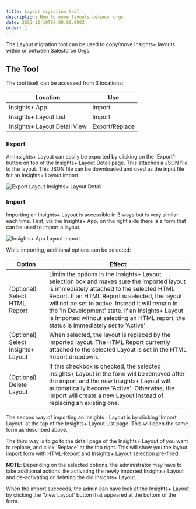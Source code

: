 ```yaml
---
title: Layout migration tool
description: How to move layouts between orgs
date: 2023-12-19T00:00:00.000Z
order: 1
---
```


The Layout migration tool can be used to copy/move Insights+ layouts within or between Salesforce Orgs.

## The Tool

The tool itself can be accessed from 3 locations:

| Location | Use |
|----------|-----|
| Insights+ App | Import |
| Insights+ Layout List | Import |
| Insights+ Layout Detail View | Export/Replace |

### Export

An Insights+ Layout can easily be exported by clicking on the 'Export'-button on top of the Insights+ Layout Detail page. This attaches a JSON file to the layout. This JSON file can be downloaded and used as the input file for an Insights+ Layout import.

![Export Layout Insights+ Layout Detail](/static/img/layout-migration-layout-buttons.png "Export Layout Insights+ Layout Detail")

### Import
Importing an Insights+ Layout is accessible in 3 ways but is very similar each time. 
First, via the Insights+ App, on the right side there is a form that can be used to import a layout.

![Insights+ App Layout Import](/static/img/import-export-insights.png "Insights+ App Layout Import")

While importing, additional options can be selected:

| Option | Effect |
|-------|--------|
| (Optional) Select HTML Report | Limits the options in the Insights+ Layout selection box and makes sure the imported layout is immediately attached to the selected HTML Report. If an HTML Report is selected, the layout will not be set to active. Instead it will remain in the 'In Development' state. If an Insights+ Layout is imported without selecting an HTML report, the status is immediately set to 'Active' |
| (Optional) Select Insights+ Layout | When selected, the layout is replaced by the imported layout. The HTML Report currently attached to the selected Layout is set in the HTML Report dropdown. |
| (Optional) Delete Layout | If this checkbox is checked, the selected Insights+ Layout in the form will be removed after the import and the new Insights+ Layout will automatically become 'Active'. Otherwise, the import will create a new Layout instead of replacing an existing one.  |

The second way of importing an Insights+ Layout is by clicking 'Import Layout' at the top of the Insights+ Layout List page. This will open the same form as described above.

The third way is to go to the detail page of the Insights+ Layout of you want to replace, and click 'Replace' at the top right. This will show you the layout import form with HTML-Report and Insights+ Layout selection pre-filled. 

**NOTE**: Depending on the selected options, the administrator may have to take additional actions like activating the newly imported Insights+ Layout and de-activating or deleting the old Insights+ Layout.

When the import succeeds, the admin can have look at the Insights+ Layout by clicking the 'View Layout' button that appeared at the bottom of the form. 
